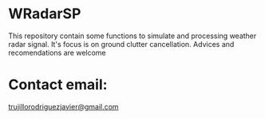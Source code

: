 # WRadarSP
This repository contain some functions to simulate and processing weather radar signal. It's focus is on ground clutter cancellation. Advices and recomendations are welcome

# Contact email:
trujillorodriguezjavier@gmail.com
